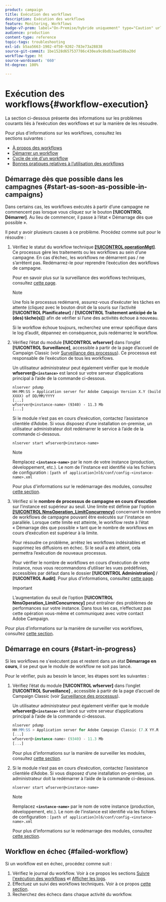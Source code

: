 ```yaml
---
product: campaign
title: Exécution des workflows
description: Exécution des workflows
feature: Monitoring, Workflows
badge-v7-prem: label="On-Premise/hybride uniquement" type="Caution" url="https://experienceleague.adobe.com/docs/campaign-classic/using/installing-campaign-classic/architecture-and-hosting-models/hosting-models-lp/hosting-models.html?lang=fr" tooltip="S’applique uniquement aux déploiements on-premise et hybrides"
audience: production
content-type: reference
topic-tags: troubleshooting
exl-id: b5aa5663-1902-4f50-9202-783e73a28838
source-git-commit: 1be1528d657537786c430ea9c8bdb3aad58ba20d
workflow-type: ht
source-wordcount: '660'
ht-degree: 100%

---
```


# Exécution des workflows{#workflow-execution}



La section ci-dessous présente des informations sur les problèmes courants liés à l’exécution des workflows et sur la manière de les résoudre.

Pour plus d&#39;informations sur les workflows, consultez les sections suivantes :

* [À propos des workflows](../../workflow/using/about-workflows.md)
* [Démarrer un workflow](../../workflow/using/starting-a-workflow.md)
* [Cycle de vie d&#39;un workflow](../../workflow/using/workflow-life-cycle.md)
* [Bonnes pratiques relatives à l’utilisation des workflows](../../workflow/using/workflow-best-practices.md)

## Démarrage dès que possible dans les campagnes {#start-as-soon-as-possible-in-campaigns}

Dans certains cas, les workflows exécutés à partir d’une campagne ne commencent pas lorsque vous cliquez sur le bouton **[!UICONTROL Démarrer]**. Au lieu de commencer, il passe à l’état « Démarrage dès que possible ».

Il peut y avoir plusieurs causes à ce problème. Procédez comme suit pour le résoudre :

1. Vérifiez le statut du workflow technique [**[!UICONTROL operationMgt]**](../../workflow/using/about-technical-workflows.md). Ce processus gère les traitements ou les workflows au sein d’une campagne. En cas d’échec, les workflows ne démarrent pas / ne s’arrêtent pas. Redémarrez-le pour reprendre l’exécution des workflows de campagne.

   Pour en savoir plus sur la surveillance des workflows techniques, consultez [cette page](../../workflow/using/monitoring-technical-workflows.md).

   >[!NOTE]
   >
   >Une fois le processus redémarré, assurez-vous d’exécuter les tâches en attente (cliquez avec le bouton droit de la souris sur l’activité **[!UICONTROL Planificateur]** / **[!UICONTROL Traitement anticipé de la (des) tâche(s)]**) afin de vérifier si l’une des activités échoue à nouveau.

   Si le workflow échoue toujours, recherchez une erreur spécifique dans le log d’audit, dépannez en conséquence, puis redémarrez le workflow.

1. Vérifiez l’état du module **[!UICONTROL wfserver]** dans l’onglet **[!UICONTROL Surveillance]**, accessible à partir de la page d’accueil de Campaign Classic (voir [Surveillance des processus](../../production/using/monitoring-processes.md)). Ce processus est responsable de l’exécution de tous les workflows.

   Un utilisateur administrateur peut également vérifier que le module **wfserver@`<instance>`** est lancé sur votre serveur d’applications principal à l’aide de la commande ci-dessous.

   ```
   nlserver pdump
   HH:MM:SS > Application server for Adobe Campaign Version X.Y (build XXXX) of DD/MM/YYYY
   [...]
   wfserver@<instance-name> (9340) - 11.3 Mb
   [...]
   ```

   Si le module n’est pas en cours d’exécution, contactez l’assistance clientèle d’Adobe. Si vous disposez d’une installation on-premise, un utilisateur administrateur doit redémarrer le service à l’aide de la commande ci-dessous.

   ```
   nlserver start wfserver@<instance-name>
   ```

   >[!NOTE]
   >
   >Remplacez **`<instance-name>`** par le nom de votre instance (production, développement, etc.). Le nom de l’instance est identifié via les fichiers de configuration :
   >`[path of application]nl6/conf/config-<instance-name>.xml`

   Pour plus d&#39;informations sur le redémarrage des modules, consultez [cette section](../../production/using/usual-commands.md#module-launch-commands).

1. Vérifiez si le **nombre de processus de campagne en cours d’excution** sur l’instance est supérieur au seuil. Une limite est définie par l&#39;option [**[!UICONTROL NmsOperation_LimitConcurrency]**](../../installation/using/configuring-campaign-options.md#campaign-e-workflow-management) concernant le nombre de workflows de campagne pouvant être exécutés sur l&#39;instance en parallèle. Lorsque cette limite est atteinte, le workflow reste à l’état « Démarrage dès que possible » tant que le nombre de workflows en cours d’exécution est supérieur à la limite.

   Pour résoudre ce problème, arrêtez les workflows indésirables et supprimez les diffusions en échec. Si le seuil a été atteint, cela permettra l’exécution de nouveaux processus.

   Pour vérifier le nombre de workflows en cours d’exécution de votre instance, nous vous recommandons d’utiliser les vues prédéfinies, accessibles par défaut dans le dossier **[!UICONTROL Administration]** / **[!UICONTROL Audit]**. Pour plus d’informations, consultez [cette page](../../workflow/using/monitoring-workflow-execution.md#filtering-workflows-status).

   >[!IMPORTANT]
   >
   >L’augmentation du seuil de l’option **[!UICONTROL NmsOperation_LimitConcurrency]** peut entraîner des problèmes de performances sur votre instance. Dans tous les cas, n’effectuez pas cette opération vous-même et communiquez avec votre contact Adobe Campaign.

Pour plus d’informations sur la manière de surveiller vos workflows, consultez [cette section](../../workflow/using/monitoring-workflow-execution.md).

## Démarrage en cours {#start-in-progress}

Si les workflows ne s&#39;exécutent pas et restent dans un état **Démarrage en cours**, il se peut que le module de workflow ne soit pas lancé.

Pour le vérifier, puis au besoin le lancer, les étapes sont les suivantes :

1. Vérifiez l’état du module **[!UICONTROL wfserver]** dans l’onglet **[!UICONTROL Surveillance]** , accessible à partir de la page d’accueil de Campaign Classic (voir [Surveillance des processus](../../production/using/monitoring-processes.md)).

   Un utilisateur administrateur peut également vérifier que le module **wfserver@`<instance>`** est lancé sur votre serveur d’applications principal à l’aide de la commande ci-dessous.

   ```sql
   nlserver pdump
   HH:MM:SS > Application server for Adobe Campaign Classic (7.X YY.R build XXX@SHA1) of DD/MM/YYYY
   [...]
   wfserver@<instance-name> (9340) - 11.3 Mb
   [...]
   ```

   Pour plus d&#39;informations sur la manière de surveiller les modules, consultez [cette section](../../production/using/usual-commands.md#monitoring-commands-).

1. Si le module n’est pas en cours d’exécution, contactez l’assistance clientèle d’Adobe. Si vous disposez d’une installation on-premise, un administrateur doit la redémarrer à l’aide de la commande ci-dessous.

   ```
   nlserver start wfserver@<instance-name>
   ```

   >[!NOTE]
   >
   >Remplacez **`<instance-name>`** par le nom de votre instance (production, développement, etc.). Le nom de l’instance est identifié via les fichiers de configuration :
   >`[path of application]nl6/conf/config-<instance-name>.xml`

   Pour plus d&#39;informations sur le redémarrage des modules, consultez [cette section](../../production/using/usual-commands.md#module-launch-commands).

## Workflow en échec {#failed-workflow}

Si un workflow est en échec, procédez comme suit :

1. Vérifiez le journal du workflow. Voir à ce propos les sections [Suivre l&#39;exécution des workflows](../../workflow/using/monitoring-workflow-execution.md) et [Afficher les logs](../../workflow/using/monitoring-workflow-execution.md#displaying-logs).
1. Effectuez un suivi des workflows techniques. Voir à ce propos [cette section](../../workflow/using/monitoring-technical-workflows.md).
1. Recherchez des échecs dans chaque activité du workflow.
